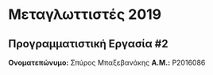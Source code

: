 # Μεταγλωττιστές 2019
## Προγραμματιστική Εργασία #2

**Ονοματεπώνυμο:** Σπύρος Μπαξεβανάκης
**Α.Μ.:** P2016086


